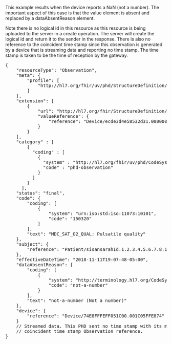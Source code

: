 This example results when the device reports a NaN (not a number). The important aspect of this case is that the value element is absent and replaced by a dataAbsentReason element.

Note there is no logical id in this resource as this resource is being uploaded to the server in a create operation. The server will create the logical id and return it to the sender in the response. There is also no reference to the coincident time stamp since this observation is generated by a device that is streaming data and reporting no time stamp. The time stamp is taken to be the time of reception by the gateway.

<pre>
{
	"resourceType": "Observation",
	"meta": {
		"profile": [
			"http://hl7.org/fhir/uv/phd/StructureDefinition/PhdNumericObservation"
		]
	},
	"extension": [
		{
			"url": "http://hl7.org/fhir/StructureDefinition/observation-gatewayDevice",
			"valueReference": {
				"reference": "Device/ecde3d4e58532d31.000000000000"	// Already on the server
			}
		}
	],
	"category" : [
		{
		  "coding" : [
			{
			  "system" : "http://hl7.org/fhir/uv/phd/CodeSystem/PhdObservationCategories",
			  "code" : "phd-observation"
			}
		  ]
		}
	  ],	
	"status": "final",
	"code": {
		"coding": [
			{
				"system": "urn:iso:std:iso:11073:10101",
				"code": "150320"
			}
		],
		"text": "MDC_SAT_O2_QUAL: Pulsatile quality"
	},
	"subject": {
		"reference": "Patient/sisansarahId.1.2.3.4.5.6.7.8.10"	// Already on the server
	},
	"effectiveDateTime": "2018-11-11T19:07:48-05:00",
	"dataAbsentReason": {
		"coding": [
			{
				"system": "http://terminology.hl7.org/CodeSystem/data-absent-reason",
				"code": "not-a-number"
			}
		],
		"text": "not-a-number (Not a number)"
	},
	"device": {
		"reference": "Device/74E8FFFEFF051C00.001C05FFE874"	// Already on the server
	}
	// Streamed data. This PHD sent no time stamp with its measurement and therefore there is no
	// coincident time stamp Observation reference.
}
</pre>
